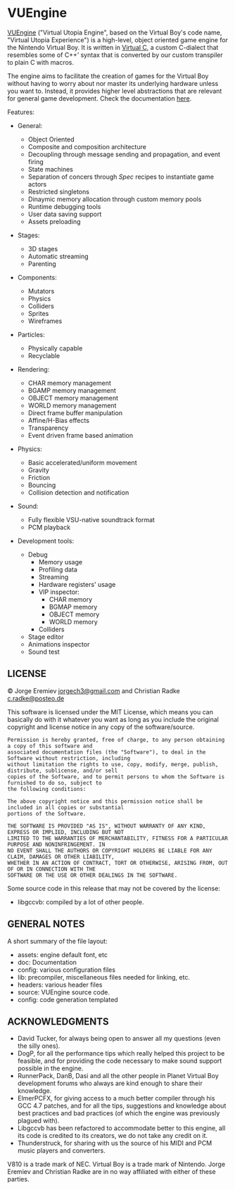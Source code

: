 VUEngine
========

[VUEngine](https://github.com/VUEngine/VUEngine-Core) ("Virtual Utopia Engine", based on the Virtual Boy's code name, "Virtual Utopia Experience") is a high-level, object oriented game engine for the Nintendo Virtual Boy. It is written in [Virtual C](https://www.vuengine.dev/documentation/language/introduction/), a custom C-dialect that resembles some of C++’ syntax that is converted by our custom transpiler to plain C with macros.

The engine aims to facilitate the creation of games for the Virtual Boy without having to worry about nor master its underlying hardware unless you want to. Instead, it provides higher level abstractions that are relevant for general game development. Check the documentation [here](https://www.vuengine.dev/documentation/user-guide/introduction/).

Features:

- General:
	- Object Oriented
	- Composite and composition architecture
	- Decoupling through message sending and propagation, and event firing
	- State machines
	- Separation of concers through *Spec* recipes to instantiate
	game actors
	- Restricted singletons
	- Dinaymic memory allocation through custom memory pools
	- Runtime debugging tools
	- User data saving support
	- Assets preloading

- Stages:
	- 3D stages
	- Automatic streaming
	- Parenting

- Components:
	- Mutators
	- Physics
	- Colliders
	- Sprites
	- Wireframes

- Particles:
	- Physically capable
	- Recyclable

- Rendering:
	- CHAR memory management
	- BGAMP memory management
	- OBJECT memory management
	- WORLD memory management
	- Direct frame buffer manipulation
	- Affine/H-Bias effects
	- Transparency
	- Event driven frame based animation

- Physics:
	- Basic accelerated/uniform movement
	- Gravity
	- Friction
	- Bouncing
	- Collision detection and notification

- Sound:
	- Fully flexible VSU-native soundtrack format
	- PCM playback

- Development tools:
	- Debug
		- Memory usage
		- Profiling data
		- Streaming
		- Hardware registers' usage
		- VIP inspector:
			- CHAR memory
			- BGMAP memory
			- OBJECT memory
			- WORLD memory
		- Colliders
	- Stage editor
	- Animations inspector
	- Sound test


LICENSE
-------

© Jorge Eremiev <jorgech3@gmail.com> and Christian Radke <c.radke@posteo.de>

This software is licensed under the MIT License, which means you can basically do with it whatever you
want as long as you include the original copyright and license notice in any copy of the software/source.

	Permission is hereby granted, free of charge, to any person obtaining a copy of this software and
	associated documentation files (the "Software"), to deal in the Software without restriction, including
	without limitation the rights to use, copy, modify, merge, publish, distribute, sublicense, and/or sell
	copies of the Software, and to permit persons to whom the Software is furnished to do so, subject to
	the following conditions:

	The above copyright notice and this permission notice shall be included in all copies or substantial
	portions of the Software.

	THE SOFTWARE IS PROVIDED "AS IS", WITHOUT WARRANTY OF ANY KIND, EXPRESS OR IMPLIED, INCLUDING BUT NOT
	LIMITED TO THE WARRANTIES OF MERCHANTABILITY, FITNESS FOR A PARTICULAR PURPOSE AND NONINFRINGEMENT. IN
	NO EVENT SHALL THE AUTHORS OR COPYRIGHT HOLDERS BE LIABLE FOR ANY CLAIM, DAMAGES OR OTHER LIABILITY,
	WHETHER IN AN ACTION OF CONTRACT, TORT OR OTHERWISE, ARISING FROM, OUT OF OR IN CONNECTION WITH THE
	SOFTWARE OR THE USE OR OTHER DEALINGS IN THE SOFTWARE.

Some source code in this release that may not be covered by the license:

- libgccvb: compiled by a lot of other people.


GENERAL NOTES
-------------

A short summary of the file layout:

- assets: engine default font, etc
- doc: Documentation
- config: various configuration files
- lib: precompiler, miscellaneous files needed for linking, etc.
- headers: various header files
- source: VUEngine source code.
- config: code generation templated


ACKNOWLEDGMENTS
---------------

- David Tucker, for always being open to answer all my questions (even the silly ones).
- DogP, for all the performance tips which really helped this project to be feasible, and
for providing the code necessary to make sound support possible in the engine.
- RunnerPack, DanB, Dasi and all the other people in Planet Virtual Boy development forums
who always are kind enough to share their knowledge.
- ElmerPCFX, for giving access to a much better compiler through his GCC 4.7 patches, and for all
the tips, suggestions and knowledge about best practices and bad practices (of which the engine was
previously plagued with).
- Libgccvb has been refactored to accommodate better to this engine, all its code is credited to
its creators, we do not take any credit on it.
- Thunderstruck, for sharing with us the source of his MIDI and PCM music players and converters.

V810 is a trade mark of NEC. Virtual Boy is a trade mark of Nintendo.
Jorge Eremiev and Christian Radke are in no way affiliated with either of these parties.
